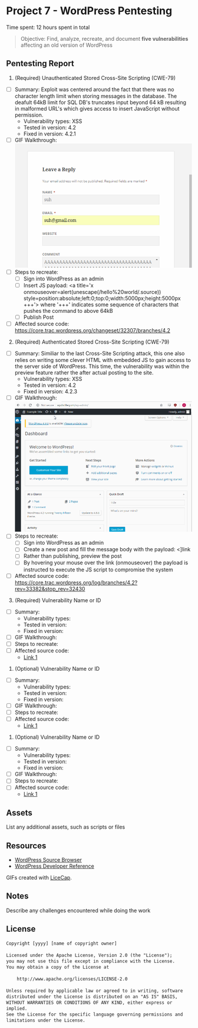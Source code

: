 # Project 7 - WordPress Pentesting

Time spent: 12 hours spent in total

> Objective: Find, analyze, recreate, and document **five vulnerabilities** affecting an old version of WordPress

## Pentesting Report

1. (Required) Unauthenticated Stored Cross-Site Scripting (CWE-79)
  - [ ] Summary: Exploit was centered around the fact that there was no character length limit when storing messages in the database. The deafult 64kB limit for SQL DB's truncates input beyond 64 kB resulting in malformed URL's which gives access to insert JavaScript without permission.
    - Vulnerability types: XSS
    - Tested in version: 4.2
    - Fixed in version: 4.2.1
  - [ ] GIF Walkthrough: ![](https://github.com/ConnorCason/CodePath-Week-7-WordPress/blob/master/Vuln_1.gif)
  - [ ] Steps to recreate: 
    - [ ] Sign into WordPress as an admin
    - [ ] Insert JS payload: &lt;a title='x onmouseover=alert(unescape(/hello%20world/.source)) style=position:absolute;left:0;top:0;width:5000px;height:5000px +++'></a> where '+++' indicates some sequence of characters that pushes the command to above 64kB
    - [ ] Publish Post
  - [ ] Affected source code: https://core.trac.wordpress.org/changeset/32307/branches/4.2
2. (Required) Authenticated Stored Cross-Site Scripting (CWE-79)
  - [ ] Summary: Similiar to the last Cross-Site Scripting attack, this one also relies on writing some clever HTML with embedded JS to gain access to the server side of WordPress. This time, the vulnerability was within the preview feature rather the after actual posting to the site.
    - Vulnerability types: XSS
    - Tested in version: 4.2 
    - Fixed in version: 4.2.3
  - [ ] GIF Walkthrough: ![](https://github.com/ConnorCason/CodePath-Week-7-WordPress/blob/master/Vuln_2.gif)
  - [ ] Steps to recreate: 
    - [ ] Sign into WordPress as an admin
    - [ ] Create a new post and fill the message body with the payload: &lt;<a href="[caption code=">]</a><a title=" onmouseover=alert('test')  ">link</a>
    - [ ] Rather than publishing, preview the post
    - [ ] By hovering your mouse over the link (onmouseover) the payload is instructed to execute the JS script to compromise the system
  - [ ] Affected source code: https://core.trac.wordpress.org/log/branches/4.2?rev=33382&stop_rev=32430
3. (Required) Vulnerability Name or ID
  - [ ] Summary: 
    - Vulnerability types:
    - Tested in version:
    - Fixed in version: 
  - [ ] GIF Walkthrough: 
  - [ ] Steps to recreate: 
  - [ ] Affected source code:
    - [Link 1](https://core.trac.wordpress.org/browser/tags/version/src/source_file.php)
1. (Optional) Vulnerability Name or ID
  - [ ] Summary: 
    - Vulnerability types:
    - Tested in version:
    - Fixed in version: 
  - [ ] GIF Walkthrough: 
  - [ ] Steps to recreate: 
  - [ ] Affected source code:
    - [Link 1](https://core.trac.wordpress.org/browser/tags/version/src/source_file.php)
1. (Optional) Vulnerability Name or ID
  - [ ] Summary: 
    - Vulnerability types:
    - Tested in version:
    - Fixed in version: 
  - [ ] GIF Walkthrough: 
  - [ ] Steps to recreate: 
  - [ ] Affected source code:
    - [Link 1](https://core.trac.wordpress.org/browser/tags/version/src/source_file.php) 

## Assets

List any additional assets, such as scripts or files

## Resources

- [WordPress Source Browser](https://core.trac.wordpress.org/browser/)
- [WordPress Developer Reference](https://developer.wordpress.org/reference/)

GIFs created with [LiceCap](http://www.cockos.com/licecap/).

## Notes

Describe any challenges encountered while doing the work

## License

    Copyright [yyyy] [name of copyright owner]

    Licensed under the Apache License, Version 2.0 (the "License");
    you may not use this file except in compliance with the License.
    You may obtain a copy of the License at

        http://www.apache.org/licenses/LICENSE-2.0

    Unless required by applicable law or agreed to in writing, software
    distributed under the License is distributed on an "AS IS" BASIS,
    WITHOUT WARRANTIES OR CONDITIONS OF ANY KIND, either express or implied.
    See the License for the specific language governing permissions and
    limitations under the License.
